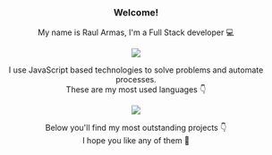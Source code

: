 <h3 align="center">Welcome!</h3>
<p align="center">My name is Raul Armas, I'm a Full Stack developer 💻</p>
<p align="center">
	<img src="https://github-readme-stats.vercel.app/api?username=r4rmas&show_icons=true&theme=tokyonight" />
</p>
<p align="center">
	<span>I use JavaScript based technologies to solve problems and automate processes.<span><br>
	<span>These are my most used languages 👇</span>
</p>
<p align="center">
	<img src="https://github-readme-stats.vercel.app/api/top-langs/?username=r4rmas&layout=compact&show_icons=true&theme=tokyonight" />
</p>
<p align="center">
	<span>Below you'll find my most outstanding projects 👇</span><br>
	<span>I hope you like any of them 🤟</span>
</p>
